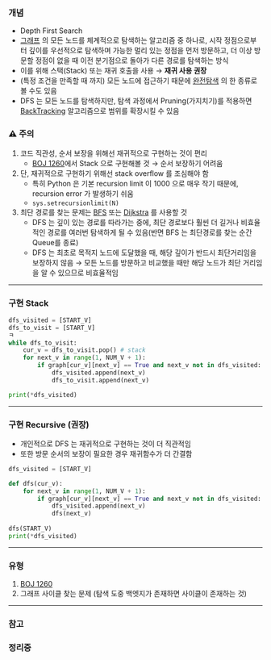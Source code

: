 ### 개념

* Depth First Search
* [그래프](Graph.md) 의 모든 노드를 체계적으로 탐색하는 알고리즘 중 하나로, 시작 정점으로부터 깊이를 우선적으로 탐색하며 가능한 멀리 있는 정점을 먼저 방문하고, 더 이상 방문할 정점이 없을 때 이전 분기점으로 돌아가 다른 경로를 탐색하는 방식
* 이를 위해 스택(Stack) 또는 재귀 호출을 사용 → **재귀 사용 권장**
* (특정 조건을 만족할 때 까지) 모든 노드에 접근하기 때문에 [완전탐색](Exhaustive%20Search.md) 의 한 종류로 볼 수도 있음
* DFS 는 모든 노드를 탐색하지만, 탐색 과정에서 Pruning(가지치기)를 적용하면 [BackTracking](BackTracking.md) 알고리즘으로 범위를 확장시킬 수 있음


### ⚠️ 주의

1. 코드 직관성, 순서 보장을 위해선 재귀적으로 구현하는 것이 편리
	* [BOJ 1260](https://www.acmicpc.net/problem/1260)에서 Stack 으로 구현해볼 것 → 순서 보장하기 어려움
2. 단, 재귀적으로 구현하기 위해선 stack overflow 를 조심해야 함
	* 특히 Python 은 기본 recursion limit 이 1000 으로 매우 작기 때문에, recursion error 가 발생하기 쉬움
	* `sys.setrecursionlimit(N)`
3. 최단 경로를 찾는 문제는 [BFS](BFS.md) 또는 [Dijkstra](Dijkstra.md) 를 사용할 것
	* DFS 는 깊이 있는 경로를 따라가는 중에, 최단 경로보다 훨씬 더 길거나 비효율적인 경로를 여러번 탐색하게 될 수 있음(반면 BFS 는 최단경로를 찾는 순간 Queue를 종료)
	* DFS 는 최초로 목적지 노드에 도달했을 때, 해당 깊이가 반드시 최단거리임을 보장하지 않음 → 모든 노드를 방문하고 비교했을 때만 해당 노드가 최단 거리임을 알 수 있으므로 비효율적임


---
### 구현 Stack

```Python
dfs_visited = [START_V]
dfs_to_visit = [START_V]
ㅋ
while dfs_to_visit:
	cur_v = dfs_to_visit.pop() # stack
	for next_v in range(1, NUM_V + 1):
		if graph[cur_v][next_v] == True and next_v not in dfs_visited:
			dfs_visited.append(next_v)
			dfs_to_visit.append(next_v)

print(*dfs_visited)
```


---
### 구현 Recursive (권장)

* 개인적으로 DFS 는 재귀적으로 구현하는 것이 더 직관적임
* 또한 방문 순서의 보장이 필요한 경우 재귀함수가 더 간결함

```Python
dfs_visited = [START_V]

def dfs(cur_v):
	for next_v in range(1, NUM_V + 1):
		if graph[cur_v][next_v] == True and next_v not in dfs_visited:
			dfs_visited.append(next_v)
			dfs(next_v)
			
dfs(START_V)
print(*dfs_visited)
```


---
### 유형

1. [BOJ 1260](https://www.acmicpc.net/problem/1260)
2. 그래프 사이클 찾는 문제 (탐색 도중 백엣지가 존재하면 사이클이 존재하는 것)


---
### 참고

### 정리중
